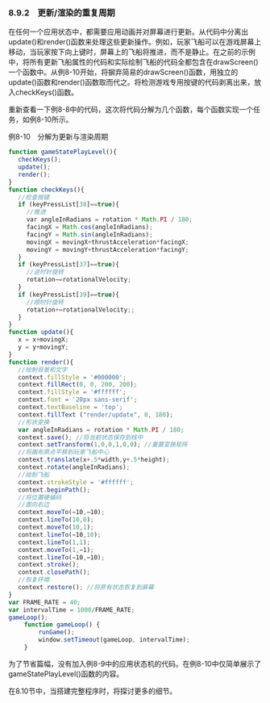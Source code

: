 ### 8.9.2　更新/渲染的重复周期

在任何一个应用状态中，都需要应用动画并对屏幕进行更新。从代码中分离出update()和render()函数来处理这些更新操作。例如，玩家飞船可以在游戏屏幕上移动，当玩家按下向上键时，屏幕上的飞船将推进，而不是静止。在之前的示例中，将所有更新飞船属性的代码和实际绘制飞船的代码全都包含在drawScreen()一个函数中。从例8-10开始，将摒弃简易的drawScreen()函数，用独立的update()函数和render()函数取而代之。将检测游戏专用按键的代码剥离出来，放入checkKeys()函数。

重新查看一下例8-8中的代码，这次将代码分解为几个函数，每个函数实现一个任务，如例8-10所示。

例8-10　分解为更新与渲染周期

```javascript
function gameStatePlayLevel(){
　 checkKeys();
　 update();
　 render();
}
function checkKeys(){
　 //检查按键
　 if (keyPressList[38]==true){
　　　//推进
　　　var angleInRadians = rotation * Math.PI / 180;
　　　facingX = Math.cos(angleInRadians);
　　　facingY = Math.sin(angleInRadians);
　　　movingX = movingX+thrustAcceleration*facingX;
　　　movingY = movingY+thrustAcceleration*facingY;
　 }
　 if (keyPressList[37]==true){
　　　//逆时针旋转
　　　rotation−=rotationalVelocity;
　 }
　 if (keyPressList[39]==true){
　　　//顺时针旋转
　　　rotation+=rotationalVelocity;;
　 }
}
function update(){
　 x = x+movingX;
　 y = y+movingY;
}
function render(){
　 //绘制背景和文字
　 context.fillStyle = '#000000';
　 context.fillRect(0, 0, 200, 200);
　 context.fillStyle = '#ffffff';
　 context.font = '20px sans-serif';
　 context.textBaseline = 'top';
　 context.fillText ("render/update", 0, 180);
　 //形状变换
　 var angleInRadians = rotation * Math.PI / 180;
　 context.save(); //将当前状态保存到栈中
　 context.setTransform(1,0,0,1,0,0); //重置变换矩阵
　 //将画布原点平移到玩家飞船中心
　 context.translate(x+.5*width,y+.5*height);
　 context.rotate(angleInRadians);
　 //绘制飞船
　 context.strokeStyle = '#ffffff';
　 context.beginPath();
　 //将位置硬编码
　 //面向右边
　 context.moveTo(−10,−10);
　 context.lineTo(10,0);
　 context.moveTo(10,1);
　 context.lineTo(−10,10);
　 context.lineTo(1,1);
　 context.moveTo(1,−1);
　 context.lineTo(−10,−10);
　 context.stroke();
　 context.closePath();
　 //恢复环境
　 context.restore(); //将原有状态恢复到屏幕
}
var FRAME_RATE = 40;
var intervalTime = 1000/FRAME_RATE;
gameLoop();
　　 function gameLoop() {
　　　　　runGame();
　　　　　window.setTimeout(gameLoop, intervalTime);
　　 }
```

为了节省篇幅，没有加入例8-9中的应用状态机的代码。在例8-10中仅简单展示了gameStatePlayLevel()函数的内容。

在8.10节中，当搭建完整程序时，将探讨更多的细节。

